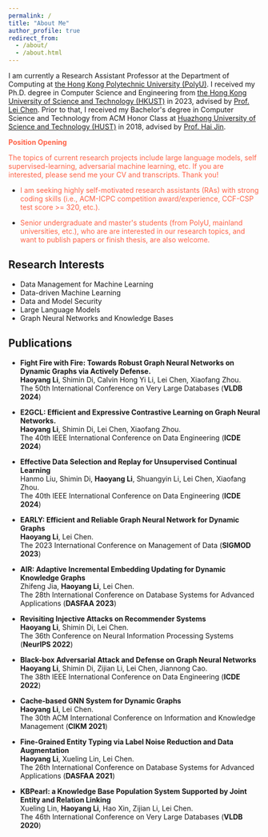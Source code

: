 ```yaml
---
permalink: /
title: "About Me"
author_profile: true
redirect_from: 
  - /about/
  - /about.html
---
```


I am currently a Research Assistant Professor at the Department of Computing at [the Hong Kong Polytechnic University (PolyU)](https://www.polyu.edu.hk/en/). I received my Ph.D. degree in Computer Science and Engineering from [the Hong Kong University of Science and Technology (HKUST)](https://hkust.edu.hk/) in 2023, advised by [Prof. Lei Chen](https://cse.hkust.edu.hk/~leichen/). Prior to that, I received my Bachelor's degree in Computer Science and Technology from ACM Honor Class at [Huazhong University of Science and Technology (HUST)](https://english.hust.edu.cn/) in 2018, advised by [Prof. Hai Jin](http://english.cs.hust.edu.cn/info/1296/1201.htm). 

 **<font color="tomato">Position Opening</font>**
 
<font color="tomato">
 The topics of current research projects include large language models, self supervised-learning, adversarial machine learning, etc. If you are interested, please send me your CV and transcripts. Thank you!
 </font>
 
* <font color="tomato"> I am seeking highly self-motivated research assistants (RAs) with strong coding skills (i.e., ACM-ICPC competition award/experience, CCF-CSP test score >= 320, etc.). </font>

  
* <font color="tomato"> Senior undergraduate and master's students (from PolyU, mainland universities, etc.), who are are interested in our research topics, and want to publish papers or finish thesis, are also welcome.   </font>

 

## Research Interests
* Data Management for Machine Learning
* Data-driven Machine Learning
* Data and Model Security
* Large Language Models
* Graph Neural Networks and Knowledge Bases

## Publications
* **Fight Fire with Fire: Towards Robust Graph Neural Networks on Dynamic Graphs via Actively Defense.**  
 **Haoyang Li**, Shimin Di, Calvin Hong Yi Li, Lei Chen, Xiaofang Zhou.  
 The 50th International Conference on Very Large Databases (**VLDB 2024**)

* **E2GCL: Efficient and Expressive Contrastive Learning on Graph Neural Networks.**  
 **Haoyang Li**, Shimin Di, Lei Chen, Xiaofang Zhou.  
 The 40th  IEEE International Conference on Data Engineering (**ICDE 2024**)
  

* **Effective Data Selection and Replay for Unsupervised Continual Learning**    
 Hanmo Liu, Shimin Di, **Haoyang Li**, Shuangyin Li, Lei Chen, Xiaofang Zhou.   
 The 40th  IEEE International Conference on Data Engineering (**ICDE 2024**)

* **EARLY: Efficient and Reliable Graph Neural Network for Dynamic Graphs**  
 **Haoyang Li**, Lei Chen.  
The 2023 International Conference on Management of Data (**SIGMOD 2023**)

* **AIR: Adaptive Incremental Embedding Updating for Dynamic Knowledge Graphs**  
Zhifeng Jia, **Haoyang Li**, Lei Chen.   
The 28th International Conference on Database Systems for Advanced Applications (**DASFAA 2023**)

* **Revisiting Injective Attacks on Recommender Systems**   
 **Haoyang Li**, Shimin Di, Lei Chen.  
 The 36th Conference on Neural Information Processing Systems (**NeurIPS 2022**)


* **Black-box Adversarial Attack and Defense on Graph Neural Networks**  
 **Haoyang Li**, Shimin Di, Zijian Li, Lei Chen, Jiannong Cao.  
The 38th  IEEE International Conference on Data Engineering (**ICDE 2022**)


* **Cache-based GNN System for Dynamic Graphs**  
 **Haoyang Li**, Lei Chen.  
The 30th ACM International Conference on Information and Knowledge Management (**CIKM 2021**)



* **Fine-Grained Entity Typing via Label Noise Reduction and Data Augmentation**  
 **Haoyang Li**, Xueling Lin, Lei Chen.   
The 26th International Conference on Database Systems for Advanced Applications (**DASFAA 2021**)


* **KBPearl: a Knowledge Base Population System Supported by Joint Entity and Relation Linking**  
  Xueling Lin, **Haoyang Li**, Hao Xin, Zijian Li, Lei Chen.   
  The 46th International Conference on Very Large Databases (**VLDB 2020**)

